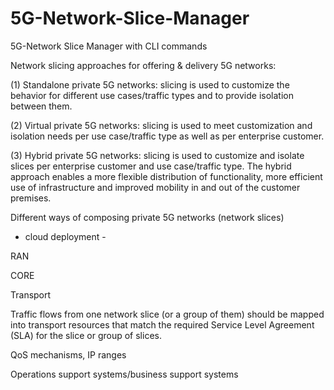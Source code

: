 # 5G-Network-Slice-Manager
5G-Network Slice Manager with CLI commands 

Network slicing approaches for offering & delivery 5G networks: 

(1) Standalone private 5G networks:
slicing is used to customize the behavior for different use cases/traffic types and to provide isolation between them.

(2) Virtual private 5G networks:
slicing is used to meet customization and isolation needs per use case/traffic type as well as per enterprise customer. 

(3) Hybrid private 5G networks:
slicing is used to customize and isolate slices per enterprise customer and use case/traffic type. The hybrid approach enables a more flexible distribution of functionality, more efficient use of infrastructure and improved mobility in and out of the customer premises.

Different ways of composing private 5G networks (network slices) 

- cloud deployment - 

RAN

CORE

Transport

Traffic flows from one network slice (or a group of them) 
should be mapped into transport resources that match the required Service Level Agreement (SLA) for the slice or group of slices.

QoS mechanisms, IP ranges 

Operations support systems/business support systems
